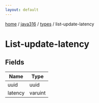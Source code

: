 ```yaml
---
layout: default
---
```


[home](/)  /  [java316](/protocol/java316)  /  [types](/protocol/java316/types)  /  list-update-latency

# List-update-latency

## Fields

Name | Type
---|---
uuid | uuid
latency | varuint

